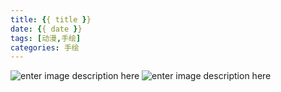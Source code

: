 ```yaml
---
title: {{ title }}
date: {{ date }}
tags: [动漫,手绘]
categories: 手绘
---
```

![enter image description here](http://7xs4hl.com1.z0.glb.clouddn.com/sketch-original1eb4ff697da8ab1134aa31000f5db102878b3f4313d69c-AnOM05_fw658.png)
![enter image description here](http://7xs4hl.com1.z0.glb.clouddn.com/sketch-meIMG_20160322_205640.jpg)


